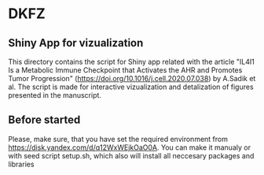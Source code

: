 # DKFZ
## Shiny App for vizualization

This directory contains the script for Shiny app related with the article "IL4I1 Is a Metabolic Immune Checkpoint that Activates the AHR and Promotes Tumor Progression" (https://doi.org/10.1016/j.cell.2020.07.038) by A.Sadik et al. The script is made for interactive vizualization and detalization of figures presented in the manuscript.

## Before started 

Please, make sure, that you have set the required environment from https://disk.yandex.com/d/q12WxWEjkOaO0A. You can make it manualy or with seed script setup.sh, which also will install all neccesary packages and libraries


